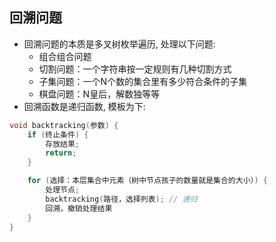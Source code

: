 ## 回溯问题
- 回溯问题的本质是多叉树枚举遍历, 处理以下问题:
  - 组合组合问题
  - 切割问题：一个字符串按一定规则有几种切割方式
  - 子集问题：一个N个数的集合里有多少符合条件的子集
  - 棋盘问题：N皇后，解数独等等
- 回溯函数是递归函数, 模板为下:
```c++
void backtracking(参数) {
    if (终止条件) {
        存放结果;
        return;
    }

    for (选择：本层集合中元素（树中节点孩子的数量就是集合的大小）) {
        处理节点;
        backtracking(路径，选择列表); // 递归
        回溯，撤销处理结果
    }
}
```